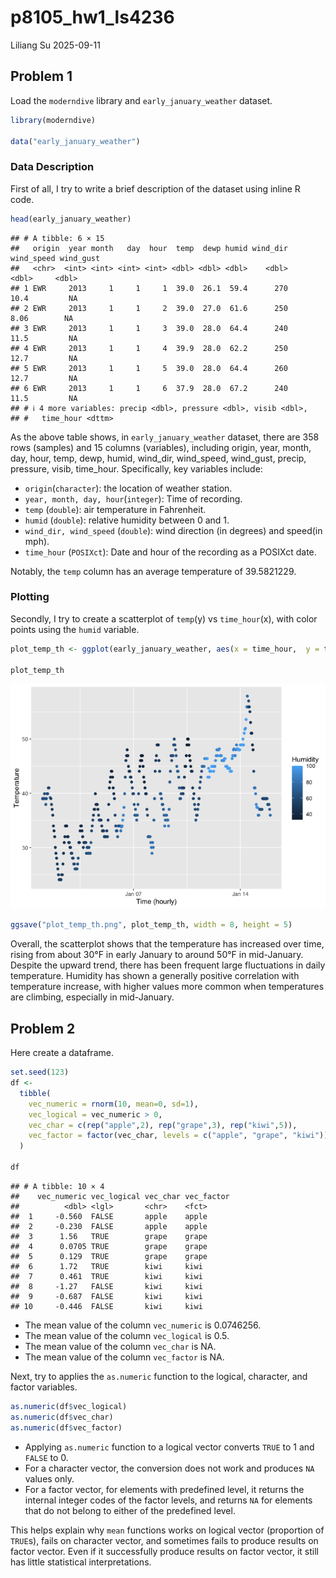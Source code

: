 p8105_hw1_ls4236
================
Liliang Su
2025-09-11

## Problem 1

Load the `moderndive` library and `early_january_weather` dataset.

``` r
library(moderndive)

data("early_january_weather")
```

### Data Description

First of all, I try to write a brief description of the dataset using
inline R code.

``` r
head(early_january_weather)
```

    ## # A tibble: 6 × 15
    ##   origin  year month   day  hour  temp  dewp humid wind_dir wind_speed wind_gust
    ##   <chr>  <int> <int> <int> <int> <dbl> <dbl> <dbl>    <dbl>      <dbl>     <dbl>
    ## 1 EWR     2013     1     1     1  39.0  26.1  59.4      270      10.4         NA
    ## 2 EWR     2013     1     1     2  39.0  27.0  61.6      250       8.06        NA
    ## 3 EWR     2013     1     1     3  39.0  28.0  64.4      240      11.5         NA
    ## 4 EWR     2013     1     1     4  39.9  28.0  62.2      250      12.7         NA
    ## 5 EWR     2013     1     1     5  39.0  28.0  64.4      260      12.7         NA
    ## 6 EWR     2013     1     1     6  37.9  28.0  67.2      240      11.5         NA
    ## # ℹ 4 more variables: precip <dbl>, pressure <dbl>, visib <dbl>,
    ## #   time_hour <dttm>

As the above table shows, in `early_january_weather` dataset, there are
358 rows (samples) and 15 columns (variables), including origin, year,
month, day, hour, temp, dewp, humid, wind_dir, wind_speed, wind_gust,
precip, pressure, visib, time_hour. Specifically, key variables include:

- `origin`(`character`): the location of weather station.
- `year, month, day, hour`(`integer`): Time of recording.
- `temp` (`double`): air temperature in Fahrenheit.
- `humid` (`double`): relative humidity between 0 and 1.
- `wind_dir, wind_speed` (`double`): wind direction (in degrees) and
  speed(in mph).
- `time_hour` (`POSIXct`): Date and hour of the recording as a POSIXct
  date.

Notably, the `temp` column has an average temperature of 39.5821229.

### Plotting

Secondly, I try to create a scatterplot of `temp`(y) vs `time_hour`(x),
with color points using the `humid` variable.

``` r
plot_temp_th <- ggplot(early_january_weather, aes(x = time_hour,  y = temp, color = humid)) + geom_point() + labs(x = "Time (hourly)", y = "Temperature", color = "Humidity")

plot_temp_th
```

![](p8105_hw1_ls4236_files/figure-gfm/unnamed-chunk-1-1.png)<!-- -->

``` r
ggsave("plot_temp_th.png", plot_temp_th, width = 8, height = 5)
```

Overall, the scatterplot shows that the temperature has increased over
time, rising from about 30°F in early January to around 50°F in
mid-January. Despite the upward trend, there has been frequent large
fluctuations in daily temperature. Humidity has shown a generally
positive correlation with temperature increase, with higher values more
common when temperatures are climbing, especially in mid-January.

## Problem 2

Here create a dataframe.

``` r
set.seed(123)
df <-
  tibble(
    vec_numeric = rnorm(10, mean=0, sd=1),
    vec_logical = vec_numeric > 0,
    vec_char = c(rep("apple",2), rep("grape",3), rep("kiwi",5)),
    vec_factor = factor(vec_char, levels = c("apple", "grape", "kiwi"))
  )

df
```

    ## # A tibble: 10 × 4
    ##    vec_numeric vec_logical vec_char vec_factor
    ##          <dbl> <lgl>       <chr>    <fct>     
    ##  1     -0.560  FALSE       apple    apple     
    ##  2     -0.230  FALSE       apple    apple     
    ##  3      1.56   TRUE        grape    grape     
    ##  4      0.0705 TRUE        grape    grape     
    ##  5      0.129  TRUE        grape    grape     
    ##  6      1.72   TRUE        kiwi     kiwi      
    ##  7      0.461  TRUE        kiwi     kiwi      
    ##  8     -1.27   FALSE       kiwi     kiwi      
    ##  9     -0.687  FALSE       kiwi     kiwi      
    ## 10     -0.446  FALSE       kiwi     kiwi

- The mean value of the column `vec_numeric` is 0.0746256.
- The mean value of the column `vec_logical` is 0.5.
- The mean value of the column `vec_char` is NA.
- The mean value of the column `vec_factor` is NA.

Next, try to applies the `as.numeric` function to the logical,
character, and factor variables.

``` r
as.numeric(df$vec_logical)
as.numeric(df$vec_char)
as.numeric(df$vec_factor)
```

- Applying `as.numeric` function to a logical vector converts `TRUE` to
  1 and `FALSE` to 0.
- For a character vector, the conversion does not work and produces `NA`
  values only.
- For a factor vector, for elements with predefined level, it returns
  the internal integer codes of the factor levels, and returns `NA` for
  elements that do not belong to either of the predefined level.

This helps explain why `mean` functions works on logical vector
(proportion of `TRUE`s), fails on character vector, and sometimes fails
to produce results on factor vector. Even if it successfully produce
results on factor vector, it still has little statistical
interpretations.
